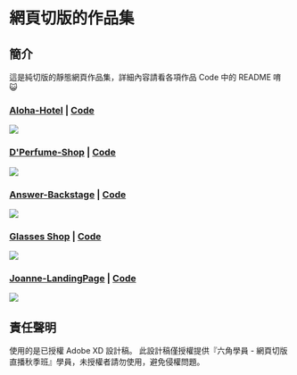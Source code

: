 # 網頁切版的作品集

## 簡介
  這是純切版的靜態網頁作品集，詳細內容請看各項作品 Code 中的 README 唷 :smiley_cat:

### [Aloha-Hotel](https://aimer-ist.github.io/Hex-webLayoutTraining/Aloha-Hotel/dist/index.html) | [Code](https://github.com/Aimer-ist/Hex-webLayoutTraining/tree/master/Aloha-Hotel)
![](https://i.imgur.com/bzAgdV4.jpg)

### [D'Perfume-Shop](https://aimer-ist.github.io/Hex-webLayoutTraining/D'Perfume-Shop/dist/index.html) | [Code](https://github.com/Aimer-ist/Hex-webLayoutTraining/tree/master/D'Perfume-Shop)
![](https://i.imgur.com/jjfSA8T.jpg)

### [Answer-Backstage](https://aimer-ist.github.io/Hex-webLayoutTraining/Answer-Backstage/dist/admin.html) | [Code](https://github.com/Aimer-ist/Hex-webLayoutTraining/tree/master/Answer-Backstage)
![](https://i.imgur.com/9T4RH4f.png)

### [Glasses Shop](https://aimer-ist.github.io/Hex-webLayoutTraining/Glasses-Shop/dist/index.html) | [Code](https://github.com/Aimer-ist/Hex-webLayoutTraining/tree/master/Glasses-Shop)
![](https://i.imgur.com/9nnviK7.jpg)

### [Joanne-LandingPage](https://aimer-ist.github.io/Hex-webLayoutTraining/Joanne-LandingPage/index.html) | [Code](https://github.com/Aimer-ist/Hex-webLayoutTraining/tree/master/Joanne-LandingPage)
![](https://i.imgur.com/rnCsaHE.png)

## 責任聲明
使用的是已授權 Adobe XD 設計稿。
此設計稿僅授權提供『六角學員 - 網頁切版直播秋季班』學員，未授權者請勿使用，避免侵權問題。
